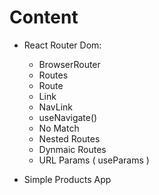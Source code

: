 # Content

- React Router Dom:

  - BrowserRouter
  - Routes
  - Route
  - Link
  - NavLink
  - useNavigate()
  - No Match
  - Nested Routes
  - Dynmaic Routes
  - URL Params ( useParams )

- Simple Products App
